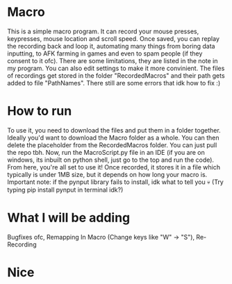 # Macro
This is a simple macro program. It can record your mouse presses, keypresses, mouse location and scroll speed. 
Once saved, you can replay the recording back and loop it, automating many things from boring data inputting, to AFK farming in games and even to spam people (if they consent to it ofc). There are some limitations, they are listed in the note in my program. You can also edit settings to make it more convinient. The files of recordings get stored in the folder "RecordedMacros" and their path gets added to file "PathNames". There still are some errors that idk how to fix :)
# How to run
To use it, you need to download the files and put them in a folder together. Ideally you'd want to download the Macro folder as a whole. You can then delete the placeholder from the RecordedMacros folder. You can just pull the repo tbh. Now, run the MacroScript.py file in an IDE (if you are on windows, its inbuilt on python shell, just go to the top and run the code). From here, you're all set to use it!
Once recorded, it stores it in a file which typically is under 1MB size, but it depends on how long your macro is. 
Important note: if the pynput library fails to install, idk what to tell you 💀 (Try typing pip install pynput in terminal idk?)
# What I will be adding
Bugfixes ofc,
Remapping In Macro (Change keys like "W" -> "S"),
Re-Recording
# Nice
